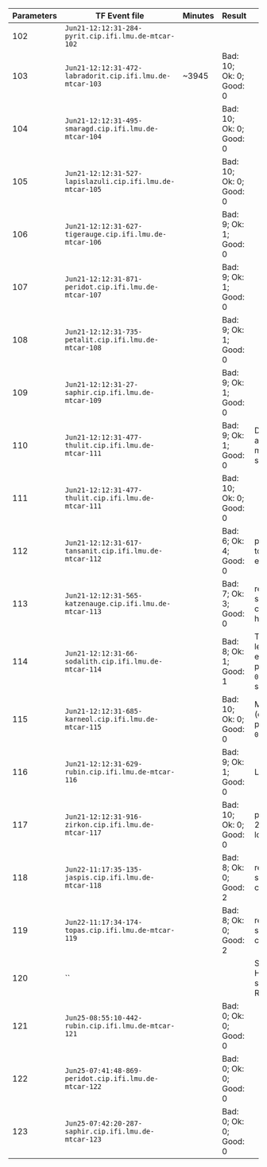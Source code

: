 | Parameters   | TF Event file | Minutes | Result | Comments |
| ------------ | ------------- | ------- | ------ | -------- |
| 102 | `Jun21-12:12:31-284-pyrit.cip.ifi.lmu.de-mtcar-102` | | | |
| 103 | `Jun21-12:12:31-472-labradorit.cip.ifi.lmu.de-mtcar-103` | ~3945 | Bad: 10; Ok: 0; Good: 0 | |
| 104 | `Jun21-12:12:31-495-smaragd.cip.ifi.lmu.de-mtcar-104` | | Bad: 10; Ok: 0; Good: 0 | |
| 105 | `Jun21-12:12:31-527-lapislazuli.cip.ifi.lmu.de-mtcar-105` | | Bad: 10; Ok: 0; Good: 0 | |
| 106 | `Jun21-12:12:31-627-tigerauge.cip.ifi.lmu.de-mtcar-106` | | Bad: 9; Ok: 1; Good: 0 | |
| 107 | `Jun21-12:12:31-871-peridot.cip.ifi.lmu.de-mtcar-107` | | Bad: 9; Ok: 1; Good: 0 | |
| 108 | `Jun21-12:12:31-735-petalit.cip.ifi.lmu.de-mtcar-108` | | Bad: 9; Ok: 1; Good: 0 | |
| 109 | `Jun21-12:12:31-27-saphir.cip.ifi.lmu.de-mtcar-109` | | Bad: 9; Ok: 1; Good: 0 | |
| 110 | `Jun21-12:12:31-477-thulit.cip.ifi.lmu.de-mtcar-111` | | Bad: 9; Ok: 1; Good: 0 | Deeper net architecture makes things slower. |
| 111 | `Jun21-12:12:31-477-thulit.cip.ifi.lmu.de-mtcar-111` | | Bad: 10; Ok: 0; Good: 0 | |
| 112 | `Jun21-12:12:31-617-tansanit.cip.ifi.lmu.de-mtcar-112` | | Bad: 6; Ok: 4; Good: 0 | pb\_c\_init seems to have a good effect, yet again. |
| 113 | `Jun21-12:12:31-565-katzenauge.cip.ifi.lmu.de-mtcar-113` | | Bad: 7; Ok: 3; Good: 0 | reduce\_eval scheduler with consecutive=true has no effect |
| 114 | `Jun21-12:12:31-66-sodalith.cip.ifi.lmu.de-mtcar-114` | | Bad: 8; Ok: 1; Good: 1 | The one that was learnt so well was excellent. pb\_c\_init set to `0.1`, pb\_c\_base set to `1000`. |
| 115 | `Jun21-12:12:31-685-karneol.cip.ifi.lmu.de-mtcar-115` | | Bad: 10; Ok: 0; Good: 0 | More exploration (dirichlet), pb\_c\_init set to `0.15`. |
| 116 | `Jun21-12:12:31-629-rubin.cip.ifi.lmu.de-mtcar-116` | | Bad: 9; Ok: 1; Good: 0 | L2 (weight decay) |
| 117 | `Jun21-12:12:31-916-zirkon.cip.ifi.lmu.de-mtcar-117` | | Bad: 10; Ok: 0; Good: 0 | pb\_c\_base set to 200, probably too low. |
| 118 | `Jun22-11:17:35-135-jaspis.cip.ifi.lmu.de-mtcar-118` | | Bad: 8; Ok: 0; Good: 2 | reduce\_eval scheduler with consecutive=false |
| 119 | `Jun22-11:17:34-174-topas.cip.ifi.lmu.de-mtcar-119` | | Bad: 8; Ok: 0; Good: 2 | reduce\_eval scheduler with consecutive=false |
| 120 | `` | | | Same as 123. Had issues with segfaults on pyrit. Really weird. |
| 121 | `Jun25-08:55:10-442-rubin.cip.ifi.lmu.de-mtcar-121` | | Bad: 0; Ok: 0; Good: 0 | |
| 122 | `Jun25-07:41:48-869-peridot.cip.ifi.lmu.de-mtcar-122` | | Bad: 0; Ok: 0; Good: 0 | |
| 123 | `Jun25-07:42:20-287-saphir.cip.ifi.lmu.de-mtcar-123` | | Bad: 0; Ok: 0; Good: 0 | |
